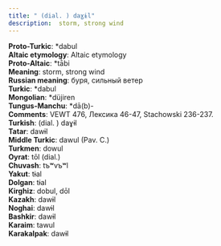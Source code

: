 ```yaml
---
title: " (dial. ) daɣɨl"
description:  storm, strong wind
---
```


<strong>Proto-Turkic</strong>:  *dabul<br>
<strong>Altaic etymology</strong>:  Altaic etymology<br>
<strong> Proto-Altaic</strong>:  *tā̀bi<br>
<strong>Meaning</strong>:  storm, strong wind<br>
<strong>Russian meaning</strong>:  буря, сильный ветер<br>
<strong>Turkic</strong>:  *dabul<br>
<strong>Mongolian</strong>:  *düjiren<br>
<strong>Tungus-Manchu</strong>:  *dā(b)-<br>
<strong>Comments</strong>:  VEWT 476, Лексика 46-47, Stachowski 236-237.<br>
<strong>Turkish</strong>:  (dial. ) daɣɨl<br>
<strong>Tatar</strong>:  dawɨl<br>
<strong>Middle Turkic</strong>:  dawul (Pav. C.)<br>
<strong>Turkmen</strong>:  dowul<br>
<strong>Oyrat</strong>:  tōl (dial.)<br>
<strong>Chuvash</strong>:  tъʷvъʷl<br>
<strong>Yakut</strong>:  tɨal<br>
<strong>Dolgan</strong>:  tɨal<br>
<strong>Kirghiz</strong>:  dobul, dōl<br>
<strong>Kazakh</strong>:  dawɨl<br>
<strong>Noghai</strong>:  dawɨl<br>
<strong>Bashkir</strong>:  dawɨl<br>
<strong>Karaim</strong>:  tawul<br>
<strong>Karakalpak</strong>:  dawɨl<br>


